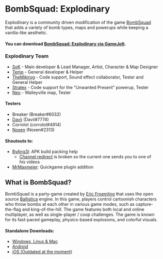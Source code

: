 # BombSquad: Explodinary

Explodinary is a community driven modification of the game [BombSquad](https://github.com/BombSquad-Explodinary#what-is-bombsquad) that adds a variety of bomb types, maps and powerups while keeping a vanilla-like aesthetic.
#### You can download [BombSquad: Explodinary via GameJolt](https://gamejolt.com/games/explodinary/784397).

### Explodinary Team
* [SoK](https://www.youtube.com/@SoK05/about) - Main developer & Lead Manager, Artist, Character & Map Designer
* [Temp](https://www.youtube.com/@TrialTemp/about) - General developer & Helper
* [TheMikirog](https://www.youtube.com/@TheMikirog/about) - Code support, Sound effect collaborator, Tester and General Helper
* [Stratex](https://github.com/HypeStratex) - Code support for the "Unwanted Present" powerup, Tester
* [Neo]() - Walleyville map, Tester
#### Testers
* Breaker (Breaker#6032)
* [Davii](https://www.youtube.com/@DaviiWasTaken/about) (Davii#7774)
* Corrolot (corrolot#4914)
* [Noxen](https://www.youtube.com/@NoxenZero/about) (Noxen#2313)
#### Shoutouts to:
* [ByAng3l](https://www.youtube.com/watch?v=xqbIKT7spF8): APK build packing help
  - [Channel redirect](https://www.youtube.com/@JoseANG3LYT/about) is broken so the current one sends you to one of his videos
* [MrMaxmeier](https://github.com/Mrmaxmeier): Quickgame plugin addition

## What is BombSquad?
BombSquad is a party-game created by [Eric Froemling](https://www.froemling.net/about) that uses the open source [Ballistica](https://github.com/efroemling/ballistica) engine.
In this game, players control cartoonish characters who throw bombs at each other in various game modes, such as capture-the-flag and king-of-the-hill. The game features both local and online multiplayer, as well as single-player / coop challenges. The game is known for its fast-paced gameplay, physics-based explosions, and colorful visuals.

#### Standalone Downloads:
  - [Windows, Linux & Mac](https://ballistica.net/downloads)
  - [Android](https://play.google.com/store/apps/details?id=net.froemling.bombsquad&hl=en_US&gl=US)
  - [iOS (Outdated at the moment)](https://apps.apple.com/us/app/bombsquad/id416482767?mt=12)

<!--
[Markdown](https://docs.github.com/github/writing-on-github/getting-started-with-writing-and-formatting-on-github/basic-writing-and-formatting-syntax)
-->
